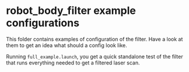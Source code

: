 # robot_body_filter example configurations

This folder contains examples of configuration of the filter. 
Have a look at them to get an idea what should a config look like.

Running `full_example.launch`, you get a quick standalone test of the filter
that runs everything needed to get a filtered laser scan.
